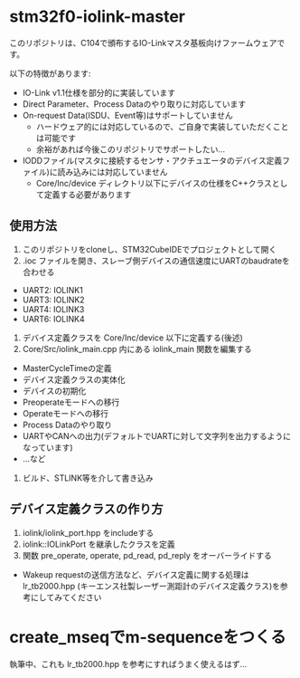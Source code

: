 # stm32f0-iolink-master

このリポジトリは、C104で頒布するIO-Linkマスタ基板向けファームウェアです。

以下の特徴があります:

- IO-Link v1.1仕様を部分的に実装しています
- Direct Parameter、Process Dataのやり取りに対応しています
- On-request Data(ISDU、Event等)はサポートしていません
  - ハードウェア的には対応しているので、ご自身で実装していただくことは可能です
  - 余裕があれば今後このリポジトリでサポートしたい…
- IODDファイル(マスタに接続するセンサ・アクチュエータのデバイス定義ファイル)に読み込みには対応していません
  - Core/Inc/device ディレクトリ以下にデバイスの仕様をC++クラスとして定義する必要があります

## 使用方法

1. このリポジトリをcloneし、STM32CubeIDEでプロジェクトとして開く
1. .ioc ファイルを開き、スレーブ側デバイスの通信速度にUARTのbaudrateを合わせる
  - UART2: IOLINK1
  - UART3: IOLINK2
  - UART4: IOLINK3
  - UART6: IOLINK4
1. デバイス定義クラスを Core/Inc/device 以下に定義する(後述)
1. Core/Src/iolink_main.cpp 内にある iolink_main 関数を編集する
  - MasterCycleTimeの定義
  - デバイス定義クラスの実体化
  - デバイスの初期化
  - Preoperateモードへの移行
  - Operateモードへの移行
  - Process Dataのやり取り
  - UARTやCANへの出力(デフォルトでUARTに対して文字列を出力するようになっています)
  - …など
1. ビルド、STLINK等を介して書き込み

## デバイス定義クラスの作り方

1. iolink/iolink_port.hpp をincludeする
1. iolink::IOLinkPort を継承したクラスを定義
1. 関数 pre_operate, operate, pd_read, pd_reply をオーバーライドする
  - Wakeup requestの送信方法など、デバイス定義に関する処理は lr_tb2000.hpp (キーエンス社製レーザー測距計のデバイス定義クラス)を参考にしてみてください

# create_mseqでm-sequenceをつくる

執筆中、これも lr_tb2000.hpp を参考にすればうまく使えるはず…
